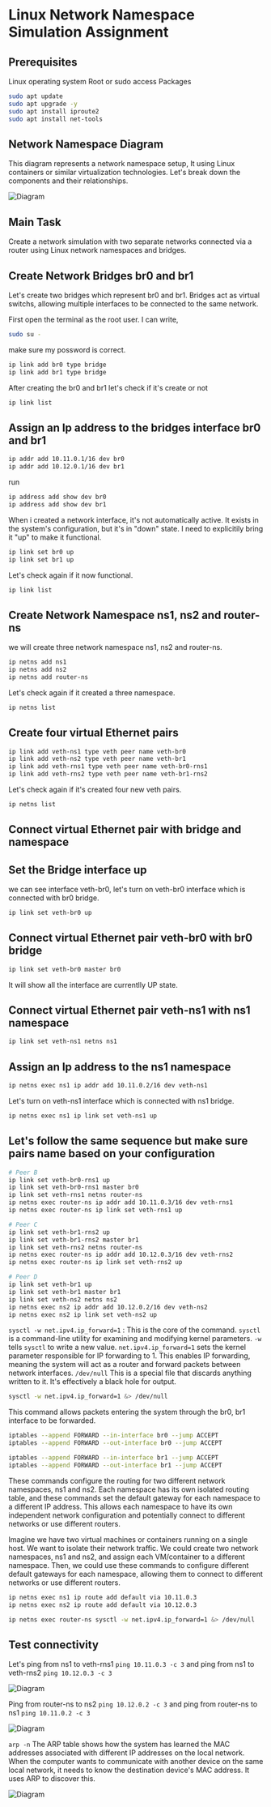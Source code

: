 # Linux Network Namespace Simulation Assignment



## Prerequisites

Linux operating system
Root or sudo access
Packages

```bash
sudo apt update
sudo apt upgrade -y
sudo apt install iproute2
sudo apt install net-tools

```

## Network Namespace Diagram

This diagram represents a network namespace setup, It using Linux containers or similar virtualization technologies. Let's break down the components and their relationships.

![Diagram](./images/diagram_1.png)

## Main Task

Create a network simulation with two separate networks connected via a router using Linux network namespaces and bridges.

## Create Network Bridges br0 and br1

Let's create two bridges which represent br0 and br1. Bridges act as virtual switchs, allowing multiple interfaces to be connected to the same network.

First open the terminal as the root user. I can write, 

```bash
sudo su -

```
make sure my possword is correct.

```bash
ip link add br0 type bridge
ip link add br1 type bridge
```

After creating the br0 and br1 let's check if it's create or not

```bash
ip link list

```


## Assign an Ip address to the bridges interface br0 and br1

```bash
ip addr add 10.11.0.1/16 dev br0
ip addr add 10.12.0.1/16 dev br1

```
run 

```bash
ip address add show dev br0
ip address add show dev br1

```


When i created a network interface, it's not automatically active. It exists in the system's configuration, but it's in "down" state. I need to explicitily bring it "up" to make it functional.

```bash
ip link set br0 up
ip link set br1 up

```
Let's check again if it now functional.

```bash
ip link list

```

## Create Network Namespace ns1, ns2 and router-ns

we will create three network namespace ns1, ns2 and router-ns. 

```bash
ip netns add ns1
ip netns add ns2
ip netns add router-ns

```
Let's check again if it created a three namespace.

```bash
ip netns list

```

## Create four virtual Ethernet pairs

```bash
ip link add veth-ns1 type veth peer name veth-br0
ip link add veth-ns2 type veth peer name veth-br1
ip link add veth-rns1 type veth peer name veth-br0-rns1
ip link add veth-rns2 type veth peer name veth-br1-rns2

```
Let's check again if it's created four new veth pairs.

```bash
ip netns list

```

## Connect virtual Ethernet pair with bridge and namespace

## Set the Bridge interface up

we can see interface veth-br0, let's turn on veth-br0 interface which
is connected with br0 bridge.

```bash
ip link set veth-br0 up 

```
## Connect virtual Ethernet pair veth-br0 with br0 bridge

```bash
ip link set veth-br0 master br0

```
It will show all the interface are currentlly UP state.

## Connect virtual Ethernet pair veth-ns1 with ns1 namespace

```bash
ip link set veth-ns1 netns ns1

```
## Assign an Ip address to the ns1 namespace 

```bash
ip netns exec ns1 ip addr add 10.11.0.2/16 dev veth-ns1

```
Let's turn on veth-ns1 interface which is connected with ns1 bridge.

```bash
ip netns exec ns1 ip link set veth-ns1 up

```
## Let's follow the same sequence but make sure pairs name based on your configuration

```bash
# Peer B
ip link set veth-br0-rns1 up 
ip link set veth-br0-rns1 master br0
ip link set veth-rns1 netns router-ns
ip netns exec router-ns ip addr add 10.11.0.3/16 dev veth-rns1
ip netns exec router-ns ip link set veth-rns1 up

```


```bash
# Peer C
ip link set veth-br1-rns2 up 
ip link set veth-br1-rns2 master br1
ip link set veth-rns2 netns router-ns
ip netns exec router-ns ip addr add 10.12.0.3/16 dev veth-rns2
ip netns exec router-ns ip link set veth-rns2 up

```

```bash
# Peer D
ip link set veth-br1 up 
ip link set veth-br1 master br1
ip link set veth-ns2 netns ns2
ip netns exec ns2 ip addr add 10.12.0.2/16 dev veth-ns2
ip netns exec ns2 ip link set veth-ns2 up
```

`sysctl -w net.ipv4.ip_forward=1` : This is the core of the command.  `sysctl` is a command-line utility for examining and modifying kernel parameters.  `-w` tells `sysctl` to write a new value.  `net.ipv4.ip_forward=1` sets the kernel parameter responsible for IP forwarding to 1.  This enables IP forwarding, meaning the system will act as a router and forward packets between network interfaces. `/dev/null` This is a special file that discards anything written to it. It's effectively a black hole for output.



```bash
sysctl -w net.ipv4.ip_forward=1 &> /dev/null
```
This command allows packets entering the system through the br0, br1 interface to be forwarded.

```bash
iptables --append FORWARD --in-interface br0 --jump ACCEPT
iptables --append FORWARD --out-interface br0 --jump ACCEPT
```

```bash
iptables --append FORWARD --in-interface br1 --jump ACCEPT
iptables --append FORWARD --out-interface br1 --jump ACCEPT
```

These commands configure the routing for two different network namespaces, ns1 and ns2.  Each namespace has its own isolated routing table, and these commands set the default gateway for each namespace to a different IP address. This allows each namespace to have its own independent network configuration and potentially connect to different networks or use different routers.

Imagine we have two virtual machines or containers running on a single host.  We want to isolate their network traffic.  We could create two network namespaces, ns1 and ns2, and assign each VM/container to a different namespace.  Then, we could use these commands to configure different default gateways for each namespace, allowing them to connect to different networks or use different routers.


```bash
ip netns exec ns1 ip route add default via 10.11.0.3
ip netns exec ns2 ip route add default via 10.12.0.3
```

```bash
ip netns exec router-ns sysctl -w net.ipv4.ip_forward=1 &> /dev/null
```

## Test connectivity


Let's ping from ns1 to veth-rns1 `ping 10.11.0.3 -c 3` and ping from ns1 to veth-rns2 `ping 10.12.0.3 -c 3`

![Diagram](./images/image_5.png)


Ping from router-ns to ns2 `ping 10.12.0.2 -c 3` and ping from router-ns to ns1 `ping 10.11.0.2 -c 3`

![Diagram](./images/image_6.png)

`arp -n` The ARP table shows how the system has learned the MAC addresses associated with different IP addresses on the local network.  When the computer wants to communicate with another device on the same local network, it needs to know the destination device's MAC address.  It uses ARP to discover this.

![Diagram](./images/image_2.png)